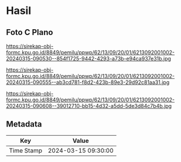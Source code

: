 # Hasil

## Foto C Plano

https://sirekap-obj-formc.kpu.go.id/8849/pemilu/ppwp/62/13/09/20/01/6213092001002-20240315-090530--854f1725-9442-4293-a73b-e94ca937e31b.jpg

https://sirekap-obj-formc.kpu.go.id/8849/pemilu/ppwp/62/13/09/20/01/6213092001002-20240315-090555--ab3cd781-f8d2-423b-89e3-29d92c81aa31.jpg

https://sirekap-obj-formc.kpu.go.id/8849/pemilu/ppwp/62/13/09/20/01/6213092001002-20240315-090608--39012710-bb15-4d32-a5dd-5de3d84c7b4b.jpg


## Metadata

| Key        | Value               |
| ---------- | ------------------- |
| Time Stamp | 2024-03-15 09:30:00 |



